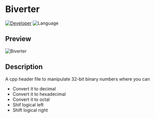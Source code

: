 
# Biverter

[![Developer](https://img.shields.io/badge/Developer-Basilabt-crimson)](https://github.com/Basilabt)
![Language](https://img.shields.io/badge/language-C++-blue)

## Preview
![Biverter](https://github.com/Basilabt/Biverter/assets/77483631/de09ce2e-de7c-4f56-8ecb-25aa6437bbef)



## Description
A cpp header file to manipulate 32-bit binary numbers where you can 
- Convert it to decimal 
- Convert it to hexadecimal
- Convert it to octal
- Shif logical left
- Shift logical right


